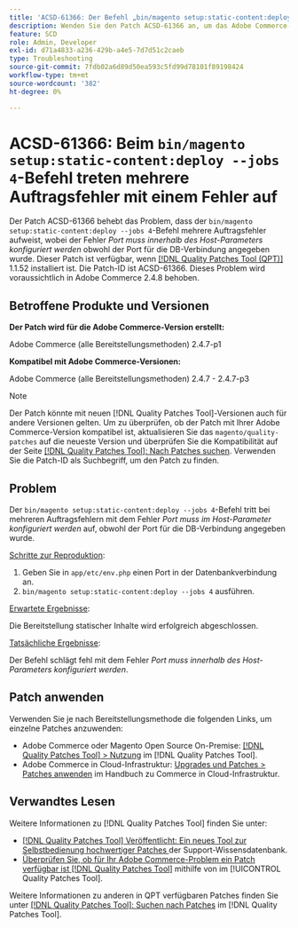 ```yaml
---
title: 'ACSD-61366: Der Befehl „bin/magento setup:static-content:deploy —jobs 4“ schlägt mit einem Fehler bei mehreren Vorgängen fehl'
description: Wenden Sie den Patch ACSD-61366 an, um das Adobe Commerce-Problem zu beheben, bei dem der Befehl „bin/magento setup:static-content:deploy —jobs 4“ auf mehrere Auftragsfehler mit dem Fehler *Port muss innerhalb des Host-Parameters konfiguriert werden* stößt, obwohl der Port für die DB-Verbindung angegeben wurde.
feature: SCD
role: Admin, Developer
exl-id: d71a4833-a236-429b-a4e5-7d7d51c2caeb
type: Troubleshooting
source-git-commit: 7fdb02a6d89d50ea593c5fd99d78101f89198424
workflow-type: tm+mt
source-wordcount: '382'
ht-degree: 0%

---
```


# ACSD-61366: Beim `bin/magento setup:static-content:deploy --jobs 4`-Befehl treten mehrere Auftragsfehler mit einem Fehler auf

Der Patch ACSD-61366 behebt das Problem, dass der `bin/magento setup:static-content:deploy --jobs 4`-Befehl mehrere Auftragsfehler aufweist, wobei der Fehler *Port muss innerhalb des Host-Parameters konfiguriert werden* obwohl der Port für die DB-Verbindung angegeben wurde. Dieser Patch ist verfügbar, wenn [[!DNL Quality Patches Tool (QPT)]](https://experienceleague.adobe.com/de/docs/commerce-operations/tools/quality-patches-tool/quality-patches-tool-to-self-serve-quality-patches) 1.1.52 installiert ist. Die Patch-ID ist ACSD-61366. Dieses Problem wird voraussichtlich in Adobe Commerce 2.4.8 behoben.

## Betroffene Produkte und Versionen

**Der Patch wird für die Adobe Commerce-Version erstellt:**

Adobe Commerce (alle Bereitstellungsmethoden) 2.4.7-p1

**Kompatibel mit Adobe Commerce-Versionen:**

Adobe Commerce (alle Bereitstellungsmethoden) 2.4.7 - 2.4.7-p3

>[!NOTE]
>
>Der Patch könnte mit neuen [!DNL Quality Patches Tool]-Versionen auch für andere Versionen gelten. Um zu überprüfen, ob der Patch mit Ihrer Adobe Commerce-Version kompatibel ist, aktualisieren Sie das `magento/quality-patches` auf die neueste Version und überprüfen Sie die Kompatibilität auf der Seite [[!DNL Quality Patches Tool]: Nach Patches suchen](https://experienceleague.adobe.com/tools/commerce-quality-patches/index.html?lang=de). Verwenden Sie die Patch-ID als Suchbegriff, um den Patch zu finden.

## Problem

Der `bin/magento setup:static-content:deploy --jobs 4`-Befehl tritt bei mehreren Auftragsfehlern mit dem Fehler *Port muss im Host-Parameter konfiguriert werden* auf, obwohl der Port für die DB-Verbindung angegeben wurde.

<u>Schritte zur Reproduktion</u>:

1. Geben Sie in `app/etc/env.php` einen Port in der Datenbankverbindung an.
1. `bin/magento setup:static-content:deploy --jobs 4` ausführen.

<u>Erwartete Ergebnisse</u>:

Die Bereitstellung statischer Inhalte wird erfolgreich abgeschlossen.

<u>Tatsächliche Ergebnisse</u>:

Der Befehl schlägt fehl mit dem Fehler *Port muss innerhalb des Host-Parameters konfiguriert werden*.

## Patch anwenden

Verwenden Sie je nach Bereitstellungsmethode die folgenden Links, um einzelne Patches anzuwenden:

* Adobe Commerce oder Magento Open Source On-Premise: [[!DNL Quality Patches Tool] > Nutzung](/help/tools/quality-patches-tool/usage.md) im [!DNL Quality Patches Tool].
* Adobe Commerce in Cloud-Infrastruktur: [Upgrades und Patches > Patches anwenden](https://experienceleague.adobe.com/docs/commerce-cloud-service/user-guide/develop/upgrade/apply-patches.html?lang=de) im Handbuch zu Commerce in Cloud-Infrastruktur.

## Verwandtes Lesen

Weitere Informationen zu [!DNL Quality Patches Tool] finden Sie unter:

* [[!DNL Quality Patches Tool] Veröffentlicht: Ein neues Tool zur Selbstbedienung hochwertiger Patches ](https://experienceleague.adobe.com/de/docs/commerce-operations/tools/quality-patches-tool/quality-patches-tool-to-self-serve-quality-patches) der Support-Wissensdatenbank.
* [Überprüfen Sie, ob für Ihr Adobe Commerce-Problem ein Patch verfügbar ist [!DNL Quality Patches Tool]](/help/tools/quality-patches-tool/patches-available-in-qpt/check-patch-for-magento-issue-with-magento-quality-patches.md) mithilfe von im [!UICONTROL Quality Patches Tool].


Weitere Informationen zu anderen in QPT verfügbaren Patches finden Sie unter [[!DNL Quality Patches Tool]: Suchen nach Patches](https://experienceleague.adobe.com/tools/commerce-quality-patches/index.html?lang=de) im [!DNL Quality Patches Tool].
